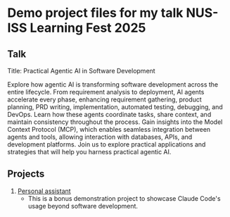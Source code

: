 # Demo project files for my talk NUS-ISS Learning Fest 2025

## Talk

Title: Practical Agentic AI in Software Development

Explore how agentic AI is transforming software development across the entire lifecycle. From requirement analysis to deployment, AI agents accelerate every phase, enhancing requirement gathering, product planning, PRD writing, implementation, automated testing, debugging, and DevOps. Learn how these agents coordinate tasks, share context, and maintain consistency throughout the process. Gain insights into the Model Context Protocol (MCP), which enables seamless integration between agents and tools, allowing interaction with databases, APIs, and development platforms. Join us to explore practical applications and strategies that will help you harness practical agentic AI.

## Projects

1. [Personal assistant](./bonus-pa/README.md)
    - This is a bonus demonstration project to showcase Claude Code's usage beyond software development.
